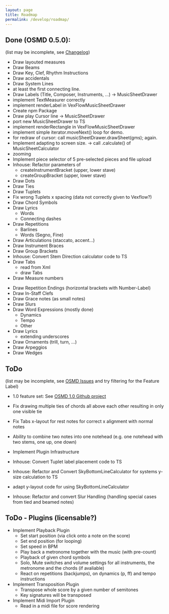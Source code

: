 ```yaml
---
layout: page
title: Roadmap
permalink: /develop/roadmap/
---
```


## Done (OSMD 0.5.0):
(list may be incomplete, see [Changelog](https://github.com/opensheetmusicdisplay/opensheetmusicdisplay/blob/develop/CHANGELOG.md))
* Draw layouted measures
* Draw Beams
* Draw Key, Clef, Rhythm Instructions
* Draw accidentals
* Draw System Lines
* at least the first connecting line.
* Draw Labels (Title, Composer, Instruments, ...) →  MusicSheetDrawer
* implement  TextMeasurer correctly
* implement renderLabel in VexFlowMusicSheetDrawer
* Create npm Package
* Draw play Cursor line    →  MusicSheetDrawer
* port new MusicSheetDrawer to TS
* implement renderRectangle in VexFlowMusicSheetDrawer
* implement simple iterator.moveNext() loop for demo.
* for redraw of cursor: call musicSheetDrawer.drawSheet(gms); again.
* Implement adapting to screen size. → call .calculate() of MusicSheetCalculator
* zooming
* Implement piece selector of 5 pre-selected pieces and file upload
* Inhouse: Refactor parameters of
  * createInstrumentBracket (upper, lower stave)
  * createGroupBracket (upper, lower stave)
* Draw Dots
* Draw Ties
* Draw Tuplets
* Fix wrong Tuplets x spacing (data not correctly given to Vexflow?)
* Draw Chord Symbols
* Draw Lyrics
  * Words
  * Connecting dashes
* Draw Repetitions
  * Barlines
  * Words (Segno, Fine)
* Draw Articulations (staccato, accent...)
* Draw Instrument Braces
* Draw Group Brackets
* Inhouse: Convert Stem Direction calculator code to TS
* Draw Tabs
  * read from Xml
  * draw Tabs
* Draw Measure numbers
<!-- OSMD 0.5.0 -->
* Draw Repetition Endings (horizontal brackets with Number-Label)
* Draw In-Staff Clefs
* Draw Grace notes (as small notes)
* Draw Slurs
* Draw Word Expressions (mostly done)
  * Dynamics
  * Tempo
  * Other
* Draw Lyrics
  * extending underscores
* Draw Ornaments (trill, turn, ...)
* Draw Arpeggios
* Draw Wedges

## ToDo
(list may be incomplete, see [OSMD Issues](https://github.com/opensheetmusicdisplay/opensheetmusicdisplay/issues) and try filtering for the Feature Label)
* 1.0 feature set: See [OSMD 1.0 Github project](https://github.com/opensheetmusicdisplay/opensheetmusicdisplay/projects/3)

* Fix drawing multiple ties of chords all above each other resulting in only one visible tie
* Fix Tabs x-layout for rest notes for correct x alignment with normal notes

* Ability to combine two notes into one notehead (e.g. one notehead with two stems, one up, one down)
* Implement Plugin Infrastructure
* Inhouse: Convert Tuplet label placement code to TS
* Inhouse: Refactor and Convert SkyBottomLineCalculator for systems y-size calculation to TS
* adapt y-layout code for using SkyBottomLineCalculator
* Inhouse: Refactor and convert Slur Handling (handling special cases from tied and beamed notes)

## ToDo - Plugins (licensable?)
* Implement Playback Plugin
  * Set start position (via click onto a note on the score)
  * Set end position (for looping)
  * Set speed in BPM
  * Play back a metronome together with the music (with pre-count)
  * Playback of given chord symbols
  * Solo, Mute switches and volume settings for all instruments, the metronome and the chords (if avaliable)
  * React on repetitions (backjumps), on dynamics (p, ff) and tempo instructions
* Implement Transposition Plugin
  * Transpose whole score by a given number of semitones
  * Key signatures will be transposed
* Implement Midi Import Plugin
  * Read in a midi file for score rendering
